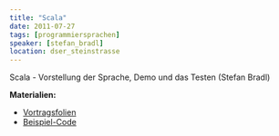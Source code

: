```yaml
---
title: "Scala"
date: 2011-07-27
tags: [programmiersprachen]
speaker: [stefan_bradl]
location: dser_steinstrasse
---
```


Scala - Vorstellung der Sprache, Demo und das Testen (Stefan Bradl)

**Materialien:**

- [Vortragsfolien](/downloads/juggr_scala.pdf)
- [Beispiel-Code](/downloads/code_scala.zip)
